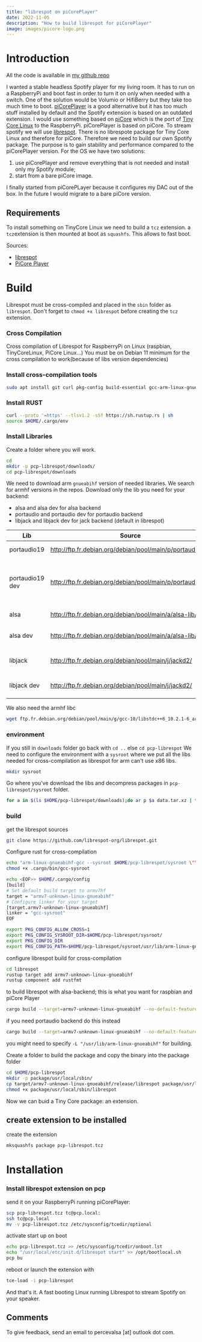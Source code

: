 ```yaml
---
title: "librespot on piCorePlayer"
date: 2022-11-05
description: "How to build librespot for piCorePlayer"
image: images/picore-logo.png
---
```


# Introduction

All the code is available in [my github repo](https://github.com/PercevalSA/pcp-librespot) 

I wanted a stable headless Spotify player for my living room. It has to run on a RaspberryPi and boot fast in order to turn it on only when needed with a switch.
One of the solution would be Volumio or HifiBerry but they take too much time to boot. [piCorePlayer](https://www.picoreplayer.org/) is a good alternative but it has too much stuff installed by default and the Spotify extension is based on an outdated extension. I would use something based on [piCore](https://iotbyhvm.ooo/picore-tiny-core-linux-on-raspberry-pi/) which is the port of [Tiny Core Linux](http://www.tinycorelinux.net/) to the RaspberryPi. piCorePlayer is based on piCore. 
To stream spotify we will use [librespot](https://github.com/librespot-org/librespot). There is no librespote package for Tiny Core Linux and therefore for piCore. Therefore we need to build our own Spotify package. The purpose is to gain stability and performance compared to the piCorePlayer version. 
For the OS we have two solutions: 
1. use piCorePlayer and remove everything that is not needed and install only my Spotify module;
2. start from a bare piCore image. 

I finally started from piCorePLayer because it configures my DAC out of the box. In the future I would migrate to a bare piCore version.

## Requirements

To install something on TinyCore Linux we need to build a `tcz` extension. a `tcz`extension is then mounted at boot as `squashfs`. This allows to fast boot. 

Sources:
- [librespot](https://github.com/librespot-org/librespot)
- [PiCore Player](https://www.picoreplayer.org) 


# Build

Librespot must be cross-compiled and placed in the `sbin` folder as `librespot`. Don't forget to `chmod +x librespot` before creating the `tcz` extension.

### Cross Compilation
Cross compilation of Librespot for RaspberryPi on Linux (raspbian, TinyCoreLinux, PiCore Linux...)
You must be on Debian 11 minimum for the cross compilation to work(because of libs version dependencies)

### Install cross-compilation tools

```bash
sudo apt install git curl pkg-config build-essential gcc-arm-linux-gnueabihf lib32stdc++6 libstdc++6:armhf
```

### Install RUST
```bash
curl --proto '=https' --tlsv1.2 -sSf https://sh.rustup.rs | sh
source $HOME/.cargo/env
```

### Install Libraries

Create a folder where you will work.
```bash
cd 
mkdir -p pcp-librespot/downloads/
cd pcp-librespot/downloads
```

We need to download arm `gnueabihf` version of needed libraries. We search for armhf versions in the repos. Download only the lib you need for your  backend:
 * alsa and alsa dev for alsa backend
 * portaudio and portaudio dev for portaudio backend
 * libjack and libjack dev for jack backend (default in librespot)

| Lib             | Source                                                   | Name of package                                                                    |
| --------------- | -------------------------------------------------------- | ---------------------------------------------------------------------------------- |
| portaudio19     | http://ftp.fr.debian.org/debian/pool/main/p/portaudio19/ | libportaudio2_19.6.0-1.1_armhf.deb                                                 |
| portaudio19 dev | http://ftp.fr.debian.org/debian/pool/main/p/portaudio19/ | portaudio19-dev_19.6.0-1+deb10u1_armhf.deb or portaudio19-dev_19.6.0-1.1_armhf.deb |
| alsa            | http://ftp.fr.debian.org/debian/pool/main/a/alsa-lib/    | libasound2_1.2.4-1.1_armhf.deb                                                     |
| alsa dev        | http://ftp.fr.debian.org/debian/pool/main/a/alsa-lib/    | libasound2-dev_1.2.4-1.1_armhf.deb                                                 |
| libjack         | http://ftp.fr.debian.org/debian/pool/main/j/jackd2/      | libjack-jackd2-0_1.9.17~dfsg-1_armhf.deb                                           |
| libjack dev     | http://ftp.fr.debian.org/debian/pool/main/j/jackd2/      | libjack-jackd2-dev_1.9.17~dfsg-1_armhf.deb                                         |

We also need the armhf libc 
```bash
wget ftp.fr.debian.org/debian/pool/main/g/gcc-10/libstdc++6_10.2.1-6_armhf.deb
```


### environment

If you still in `downloads` folder go back with `cd ..` else `cd pcp-librespot`
We need to configure the environment with a `sysroot` where we put all the libs needed for cross-compilation as librespot for arm can't use x86 libs.
```bash
mkdir sysroot
```
Go where you've download the libs and decompress packages in `pcp-librespot/sysroot` folder.
```bash
for a in $(ls $HOME/pcp-librespot/downloads);do ar p $a data.tar.xz | tar -xv -J -C $HOME/pcp-librespot/sysroot;done
```

### build
get the librespot sources
```bash
git clone https://github.com/librespot-org/librespot.git
```

Configure rust for cross-compilation
```bash
echo "arm-linux-gnueabihf-gcc --sysroot $HOME/pcp-librespot/sysroot \"\$@\"" >> ./cargo/bin/gcc-sysroot
chmod +x .cargo/bin/gcc-sysroot 

echo <EOF>> $HOME/.cargo/config
[build]
# Set default build target to armv7hf
target = "armv7-unknown-linux-gnueabihf"
# Configure linker for your target
[target.armv7-unknown-linux-gnueabihf]
linker = "gcc-sysroot"
EOF

export PKG_CONFIG_ALLOW_CROSS=1
export PKG_CONFIG_SYSROOT_DIR=$HOME/pcp-librespot/sysroot/
export PKG_CONFIG_DIR
export PKG_CONFIG_PATH=$HOME/pcp-librespot/sysroot/usr/lib/arm-linux-gnueabihf/pkgconfig/
```

configure librespot build for cross-compilation
```bash
cd librespot
rustup target add armv7-unknown-linux-gnueabihf
rustup component add rustfmt
```

to build librespot with alsa-backend; this is what you want for raspbian and piCore Player
```bash
cargo build --target=armv7-unknown-linux-gnueabihf --no-default-features --features "alsa-backend"
```

if you need portaudio backend do this instead
```bash
cargo build --target=armv7-unknown-linux-gnueabihf --no-default-features --features "portaudio-backend"
```

you might need to specify  `-L "/usr/lib/arm-linux-gnueabihf"` for building.


Create a folder to build the package and copy the binary into the package folder
```bash
cd $HOME/pcp-librespot
mkdir -p package/usr/local/sbin/
cp target/armv7-unknown-linux-gnueabihf/release/librespot package/usr/local/sbin/
chmod +x package/usr/local/sbin/librespot
```
Now we can buid a Tiny Core package: an extension.

## create extension to be installed

create the extension
```bash
mksquashfs package pcp-librespot.tcz
```

# Installation

### Install librespot extension on pcp

send it on your RaspberryPi running piCorePlayer:
```bash
scp pcp-librespot.tcz tc@pcp.local:
ssh tc@pcp.local
mv -v pcp-librespot.tcz /etc/sysconfig/tcedir/optional
```
activate start up on boot
```bash
echo pcp-librespot.tcz >> /etc/sysconfig/tcedir/onboot.lst
echo "/usr/local/etc/init.d/librespot start" >> /opt/bootlocal.sh 
pcp bu
```

reboot or launch the extension with
```bash
tce-load -i pcp-librespot
```

And that's it. A fast booting Linux running Librespot to stream Spotify on your speaker.

## Comments

To give feedback, send an email to percevalsa [at] outlook dot com.